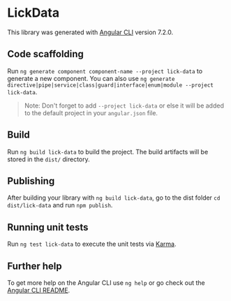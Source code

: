 # LickData

This library was generated with [Angular CLI](https://github.com/angular/angular-cli) version 7.2.0.

## Code scaffolding

Run `ng generate component component-name --project lick-data` to generate a new component. You can also use `ng generate directive|pipe|service|class|guard|interface|enum|module --project lick-data`.
> Note: Don't forget to add `--project lick-data` or else it will be added to the default project in your `angular.json` file. 

## Build

Run `ng build lick-data` to build the project. The build artifacts will be stored in the `dist/` directory.

## Publishing

After building your library with `ng build lick-data`, go to the dist folder `cd dist/lick-data` and run `npm publish`.

## Running unit tests

Run `ng test lick-data` to execute the unit tests via [Karma](https://karma-runner.github.io).

## Further help

To get more help on the Angular CLI use `ng help` or go check out the [Angular CLI README](https://github.com/angular/angular-cli/blob/master/README.md).
